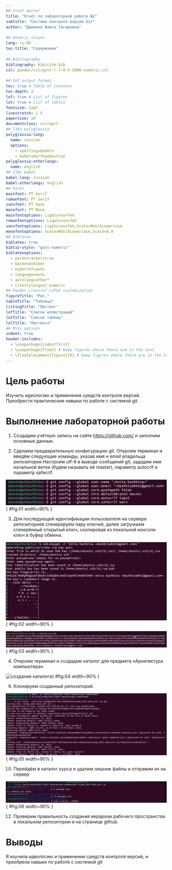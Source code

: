 ```yaml
---
## Front matter
title: "Отчёт по лабораторной работе №2"
subtitle: "Система контроля версий Git"
author: "Дашкина Анита Тагировна"

## Generic otions
lang: ru-RU
toc-title: "Содержание"

## Bibliography
bibliography: bib/cite.bib
csl: pandoc/csl/gost-r-7-0-5-2008-numeric.csl

## Pdf output format
toc: true # Table of contents
toc-depth: 2
lof: true # List of figures
lot: true # List of tables
fontsize: 12pt
linestretch: 1.5
papersize: a4
documentclass: scrreprt
## I18n polyglossia
polyglossia-lang:
  name: russian
  options:
	- spelling=modern
	- babelshorthands=true
polyglossia-otherlangs:
  name: english
## I18n babel
babel-lang: russian
babel-otherlangs: english
## Fonts
mainfont: PT Serif
romanfont: PT Serif
sansfont: PT Sans
monofont: PT Mono
mainfontoptions: Ligatures=TeX
romanfontoptions: Ligatures=TeX
sansfontoptions: Ligatures=TeX,Scale=MatchLowercase
monofontoptions: Scale=MatchLowercase,Scale=0.9
## Biblatex
biblatex: true
biblio-style: "gost-numeric"
biblatexoptions:
  - parentracker=true
  - backend=biber
  - hyperref=auto
  - language=auto
  - autolang=other*
  - citestyle=gost-numeric
## Pandoc-crossref LaTeX customization
figureTitle: "Рис."
tableTitle: "Таблица"
listingTitle: "Листинг"
lofTitle: "Список иллюстраций"
lotTitle: "Список таблиц"
lolTitle: "Листинги"
## Misc options
indent: true
header-includes:
  - \usepackage{indentfirst}
  - \usepackage{float} # keep figures where there are in the text
  - \floatplacement{figure}{H} # keep figures where there are in the text
---
```


# Цель работы

Изучить идеологию и применение средств контроля версий. 
Приобрести практические навыки по работе с системой git.

# Выполнение лабораторной работы
1. Создадим  учётную запись на сайте https://github.com/ и заполним основные данные.

2. Сделаем предварительную конфигурацию git. Откроем терминал и введём следующие команды, указав имя и email владельца репозитория.Настроим utf-8 в выводе сообщений git, зададим имя начальной ветки (будем называть её master), параметр autocrlf и параметр safecrlf.

![предварительная конфигурация git](image/ris1.png){ #fig:01 width=90% }



3. Для последующей идентификации пользователя на сервере репозиториев  сгенерируем пару ключей, далее загружаем сгенерённый открытый ключ, cкопировав из локальной консоли ключ в буфер обмена.

![сгенерируем пару ключей и загружаем сгенерённый открытый ключ](image/ris2.png){ #fig:02 width=90% }

![сгенерируем пару ключей и загружаем сгенерённый открытый ключ](image/ris3.png){ #fig:03 width=90% }

4. Откроем терминал и создадим каталог для предмета «Архитектура компьютера».

![создание каталога](image/4.png){ #fig:04 width=90% }


9. Клонируем созданный репозиторий.

![клонирование репозитория](image/ris5.png){ #fig:05 width=90% }

10. Перейдём в каталог курса и удалим лишние файлы и отправим их на сервер

![удаление лишних файлов](image/ris6.png){ #fig:06 width=90% }



12. Проверим правильность создания иерархии рабочего пространства в локальном репозитории и на странице github.

# Выводы

Я изучила идеологию и применение средств контроля версий, и приобрела навыки по работе с системой git
